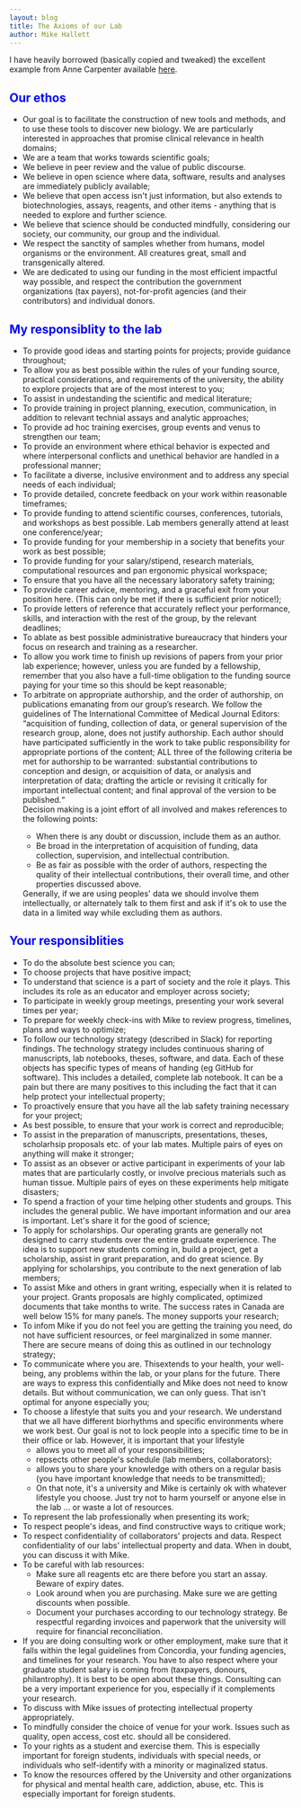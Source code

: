 ```yaml
---
layout: blog
title: The Axioms of our Lab
author: Mike Hallett
---
```


I have heavily borrowed (basically copied and tweaked) the excellent example from Anne Carpenter available [here](https://personal.broadinstitute.org/anne/lab_policy.html). 


<h2><span style="color: #0000ff;"><span class="c6 c11">Our ethos</span></span></h2>
<ul>
<li>Our goal is to facilitate the construction of new tools and methods, and to use these tools to discover new biology. We are 
particularly interested in approaches that promise clinical relevance in  health domains;</li>
<li>We are a team that works towards scientific goals;
</li>
<li>We believe in peer review and the value of public discourse.</li>
<li>We believe in open science where data, software, results and analyses are immediately publicly available; </li>
<li>
We believe that open access isn't just information, but also extends to biotechnologies, assays, reagents, and other items - anything that is needed to explore and further science.
</li>
<li>We believe that science should be conducted mindfully, considering our society, our community, our group and the individual. </li>
<li>We respect the sanctity of samples whether from humans, model organisms or the environment. All creatures great, small and transgenically altered. </li>
<li>We are dedicated to using our funding in the most efficient impactful way possible, and respect the contribution the government organizations (tax payers), not-for-profit agencies (and their contributors) and individual donors.
</li>

</ul>

<h2><span style="color: #0000ff;"><span class="c6 c11">My responsiblity to the lab</span></span></h2>

<ul>
<li>To provide good ideas and starting points for projects; provide guidance throughout;</li>
<li>To allow you as best possible within the rules of your funding source, practical considerations, and requirements of the university, the ability to explore projects that are of the most interest to you;</li>
<li>To assist in undestanding the scientific and medical literature;</li>
<li>To provide training in  project planning,  execution, communication, in addition to relevant technial assays and analytic approaches;</li>
<li>To provide ad hoc training exercises, group events and venus to  strengthen our team;</li>
<li>To provide an environment where ethical behavior is expected and where interpersonal conflicts and unethical behavior are handled in a professional manner;</li>
<li>To facilitate a diverse, inclusive environment and to address any special needs of each individual;</li>
<li>To provide detailed, concrete feedback on your  work within reasonable timeframes;</li>
<li>To provide funding to attend scientific courses, conferences, tutorials, and workshops as best possible. Lab members generally attend at least one conference/year;</li>
<li>To provide funding for your membership in a society that benefits your work as best possible;</li>
<li>To provide funding for your salary/stipend, research materials, computational resources and pan ergonomic physical workspace;</li>
<li>To ensure that you have all the necessary laboratory safety training;</li>
<li>To provide career advice, mentoring, and a graceful exit from your position here. (This can only be met  if there is sufficient prior notice!);</li>
<li>To provide letters of reference that accurately reflect your performance, skills, and interaction with the rest of the group, by the relevant deadlines;</li>
<li>To ablate as best possible administrative bureaucracy that hinders your focus on research and training as a researcher.</li>
<li>To allow you work time to finish up revisions of papers from your prior lab experience; however, unless you are funded by a fellowship, remember that you also have a full-time obligation to the funding source paying for your time so this should be kept reasonable;</li>
<li>To arbitrate on appropriate authorship, and the order of authorship, on publications emanating from our group’s research. We follow the guidelines of The International Committee of Medical Journal Editors:
“acquisition of funding, collection of data, or general supervision of the research group, alone, does not justify authorship. Each author should have participated sufficiently in the work to take public responsibility for appropriate portions of the content; ALL three of the following criteria be met for authorship to be warranted:
substantial contributions to conception and design, or acquisition of data, or analysis and interpretation of data;
drafting the article or revising it critically for important intellectual content; and
final approval of the version to be published.“</li>
Decision making is a joint effort of all involved and makes references to the following points: 
<ul>
<li>When there is any doubt or discussion, include them as an author.</li>
<li>Be broad in the interpretation of acquisition of funding, data collection, supervision, and intellectual contribution.</li>
<li>Be as fair as possible with the order of authors, respecting the quality of their intellectual contributions, their overall time, and other properties discussed above.</li>
</ul>
Generally, if we are using peoples' data we should involve them intellectually, or alternately talk to them first and ask if it's ok to use the data in a limited way while excluding them as authors.</li>
</ul>

<h2><span style="color: #0000ff;"><span class="c6 c11">Your responsiblities
</span></span></h2>

<ul>
<li>To do the absolute best science you  can;</li>
<li>To choose projects that have positive impact;</li>
<li>To understand that science is a part of society and the role it plays. This includes its role as an educator  and  employer across society;</li>
<li>To participate in weekly group meetings, presenting your work several times per year;</li>
<li> To prepare for weekly check-ins with Mike to review progress, timelines, plans and ways to optimize;
</li>
<li>To follow our   technology strategy (described in Slack) for reporting findings. The technology strategy includes continuous sharing of manuscripts, lab notebooks, theses, software, and data. Each of these objects has specific types of means of handing (eg GitHub for software). This includes a detailed, complete lab notebook. It can be a pain but there are many positives to this including the fact that it can help  protect your intellectual property;</li>
<li>To proactively ensure that you have all the lab safety training necessary for your project;</li>
<li>As best possible, to ensure that your work  is correct and reproducible;
</li>
<li> To assist in the preparation of manuscripts, presentations, theses, scholarhsip proposals etc. of your lab mates. Multiple pairs of eyes on anything will make it stronger; 
</li>
<li> To assist as an obsever or active participant in experiments of your lab mates that are particularly costly, or involve precious materials such as human tissue. Multiple pairs of eyes on these experiments help mitigate disasters;</li>
<li>To spend a fraction of your time helping other students and groups. This includes the general public. We have important information and our area is important. Let's share it for the good of science;</li>
<li> To apply for scholarships. Our operating grants are generally not designed to carry students over the entire graduate experience. The idea is to support new students coming in, build a project, get a scholarship, assist in grant preparation, and do great science. By applying for scholarships, you contribute to the next generation of lab members; </li>
<li>To assist Mike and others in grant writing, especially when it is related to your project. Grants proposals are highly complicated, optimized documents that take months to write. The success rates in Canada are well below 15% for many panels. The money supports your research;</li>
<li>To infom Mike if you do not feel you are getting the training you need, do not have sufficient resources, or feel marginalized in some manner. There are secure means of doing this as outlined in our technology strategy;
</li>
<li>To communicate where you are. Thisextends to your health, your well-being, any problems within the lab, or your plans for the future.  There are ways to express this confidentially and Mike does not need to know details. But without communication, we can only guess. That isn't optimal for anyone especially you;
</li>
<li>To choose a lifestyle that suits you and your research. We understand that we all have different biorhythms and specific environments where we work best. Our goal is not to lock people into a specific time to be in their office or lab. However, it is important that your lifestyle 
<ul>
<li>allows you to meet all of your responsibilities; </li>
<li>repsects other people's schedule (lab members, collaborators);</li>
<li> allows you to share your knowledge with others on a regular basis (you have important knowledge that needs to be transmitted);
</li>
<li>On that note, it's a university and Mike is certainly ok with whatever lifestyle you choose.  Just try not to harm yourself or anyone else in the lab ... or waste a lot of resources. </li>
</ul>
<li>To represent the lab professionally when presenting its work;
</li>
<li>To respect people's ideas, and find constructive ways to critique work;
</li>
<li>To respect confidentiality of collaborators' projects and data. Respect confidentiality of our labs' intellectual property and data. When in doubt, you can discuss it with Mike.</li>
<li>To be careful with lab resources:
<ul>
<li> Make sure all reagents etc are there before you start an assay. Beware of expiry dates.</li>
<li> Look around when you are purchasing. Make sure we are getting  discounts when possible.</li>
<li> Document your purchases according to our technology strategy. Be respectful regarding invoices and paperwork that the university will require for financial reconciliation.
</li>
</ul>
<li>If you are doing consulting work or other employment, make sure that it falls within the legal guidelines from Concordia, your funding agencies, and timelines for your research. You have to also respect where your graduate student salary is coming from (taxpayers, donours, philantrophy). It is best to be open about these things. Consulting can be a very important experience for you, especially if it complements your research. </li>
<li>To discuss with Mike issues of protecting intellectual property appropriately.</li>
<li>To mindfully consider the choice of venue for your work. Issues such as quality, open access, cost etc. should all be considered.</li>
<li>To your rights as a student and exercise them. This is especially important for foreign students, individuals with special needs, or individuals  who self-identify with a minority or maginalized status.</li>
<li>To know the resources offered by the University and other organizations for physical and mental health care, addiction, abuse, etc. This is especially important for foreign students.</li>
</ul>



